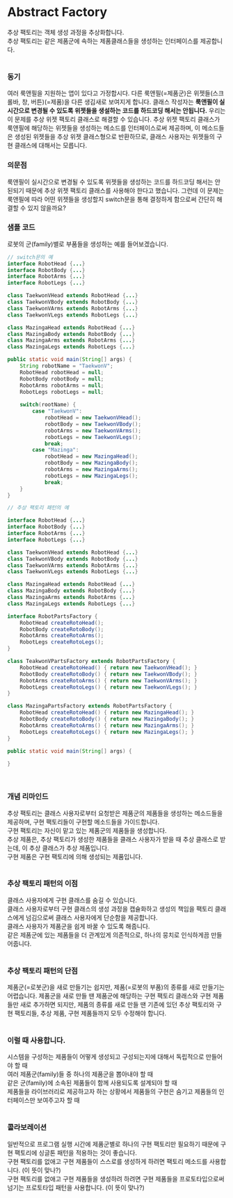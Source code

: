 # Abstract Factory
추상 팩토리는 객체 생성 과정을 추상화합니다.<br>
추상 팩토리는 같은 제품군에 속하는 제품클래스들을 생성하는 인터페이스를 제공합니다.<br>
<br>

### 동기
여러 룩앤필을 지원하는 앱이 있다고 가정합시다. 다른 룩앤필(=제품군)은 위젯들(스크롤바, 창, 버튼)(=제품)을 다른 생김새로 보여지게 합니다. 클래스 작성자는 **룩앤필이 실시간으로 변경될 수 있도록 위젯들을 생설하는 코드를 하드코딩 해서는 안됩니다.** 우리는 이 문제를 추상 위젯 팩토리 클래스로 해결할 수 있습니다. 추상 위젯 팩토리 클래스가 룩앤필에 해당하는 위젯들을 생성하는 메소드를 인터페이스로써 제공하며, 이 메소드들은 생성된 위젯들을 추상 위젯 클래스형으로 반환하므로, 클래스 사용자는 위젯들의 구현 클래스에 대해서는 모릅니다.
<br>

### 의문점
룩앤필이 실시간으로 변경될 수 있도록 위젯들을 생성하는 코드를 하드코딩 해서는 안 된되기 때문에 추상 위젯 팩토리 클래스를 사용해야 한다고 했습니다. 그런데 이 문제는 룩앤필에 따라 어떤 위젯들을 생성할지 switch문을 통해 결정하게 함으로써 간단히 해결할 수 있지 않을까요?
<br>

### 샘플 코드
로봇의 군(family)별로 부품들을 생성하는 예를 들어보겠습니다.

```java
// switch문의 예
interface RobotHead {...}
interface RobotBody {...}
interface RobotArms {...}
interface RobotLegs {...}

class TaekwonVHead extends RobotHead {...}
class TaekwonVBody extends RobotBody {...}
class TaekwonVArms extends RobotArms {...}
class TaekwonVLegs extends RobotLegs {...}

class MazingaHead extends RobotHead {...}
class MazingaBody extends RobotBody {...}
class MazingaArms extends RobotArms {...}
class MazingaLegs extends RobotLegs {...}

public static void main(String[] args) {
	String robotName = "TaekwonV";
	RobotHead robotHead = null;
	RobotBody robotBody = null;
	RobotArms robotArms = null;
	RobotLegs robotLegs = null;
	
	switch(rootName) {
		case "TaekwonV":
			robotHead = new TaekwonVHead();
			robotBody = new TaekwonVBody();
			robotArms = new TaekwonVArms();
			robotLegs = new TaekwonVLegs();
			break;
		case "Mazinga":
			robotHead = new MazingaHead();
			robotBody = new MazingaBody();
			robotArms = new MazingaArms();
			robotLegs = new MazingaLegs();
			break;
	}
}

```

```java
// 추상 팩토리 패턴의 예

interface RobotHead {...}
interface RobotBody {...}
interface RobotArms {...}
interface RobotLegs {...}

class TaekwonVHead extends RobotHead {...}
class TaekwonVBody extends RobotBody {...}
class TaekwonVArms extends RobotArms {...}
class TaekwonVLegs extends RobotLegs {...}

class MazingaHead extends RobotHead {...}
class MazingaBody extends RobotBody {...}
class MazingaArms extends RobotArms {...}
class MazingaLegs extends RobotLegs {...}

interface RobotPartsFactory {
	RobotHead createRotoHead();
	RobotBody createRotoBody();
	RobotArms createRotoArms();
	RobotLegs createRotoLegs();
}

class TeakwonVPartsFactory extends RobotPartsFactory {
	RobotHead createRotoHead() { return new TaekwonVHead(); }
	RobotBody createRotoBody() { return new TaekwonVBody(); }
	RobotArms createRotoArms() { return new TaekwonVArms(); }
	RobotLegs createRotoLegs() { return new TaekwonVLegs(); }
}

class MazingaPartsFactory extends RobotPartsFactory {
	RobotHead createRotoHead() { return new MazingaHead(); }
	RobotBody createRotoBody() { return new MazingaBody(); }
	RobotArms createRotoArms() { return new MazingaArms(); }
	RobotLegs createRotoLegs() { return new MazingaLegs(); }
}

public static void main(String[] args) {
	
}
```
<br>

### 개념 리마인드
추상 팩토리는 클래스 사용자로부터 요청받은 제품군의 제품들을 생성하는 메소드들을 제공하며, 구현 팩토리들이 구현할 메소드들을 가이드합니다.<br>
구현 팩토리는 자신이 맡고 있는 제품군의 제품들을 생성합니다.<br>
추상 제품은, 추상 팩토리가 생성한 제품들을 클래스 사용자가 받을 때 추상 클래스로 받는데, 이 추상 클래스가 추상 제품입니다.<br>
구현 제품은 구현 팩토리에 의해 생성되는 제품입니다.<br>
<br>

### 추상 팩토리 패턴의 이점
클래스 사용자에게 구현 클래스를 숨길 수 있습니다.<br>
클래스 사용자로부터 구현 클래스의 생성 과정을 캡슐화하고 생성의 책임을 팩토리 클래스에게 넘김으로써 클래스 사용자에게 단순함을 제공합니다.<br>
클래스 사용자가 제품군을 쉽게 바꿀 수 있도록 해줍니다.<br>
같은 제품군에 있는 제품들을 더 관계있게 의존적으로, 하나의 뭉치로 인식하게끔 만들어줍니다.<br>
<br>

### 추상 팩토리 패턴의 단점
제품군(=로봇군)을 새로 만들기는 쉽지만, 제품(=로봇의 부품)의 종류를 새로 만들기는 어렵습니다. 제품군을 새로 만들 땐 제품군에 해당하는 구현 팩토리 클래스와 구현 제품들만 새로 추가하면 되지만, 제품의 종류를 새로 만들 땐 기존에 있던 추상 팩토리와 구현 팩토리들, 추상 제품, 구현 제품들까지 모두 수정해야 합니다.<br>
<br>

### 이럴 때 사용합니다.
시스템을 구성하는 제품들이 어떻게 생성되고 구성되는지에 대해서 독립적으로 만들어야 할 때<br>
여러 제품군(family)들 중 하나의 제품군을 뽑아내야 할 때<br>
같은 군(family)에 소속된 제품들이 함께 사용되도록 설계되야 할 때<br>
제품들을 라이브러리로 제공하고자 하는 상황에서 제품들의 구현은 숨기고 제품들의 인터페이스만 보여주고자 할 때<br>
<br>

### 콜라보레이션
일반적으로 프로그램 실행 시간에 제품군별로 하나의 구현 팩토리만 필요하기 때문에 구현 팩토리에 싱글톤 패턴을 적용하는 것이 좋습니다.<br>
구현 팩토리를 없애고 구현 제품들이 스스로를 생성하게 하려면 팩토리 메소드를 사용합니다. (이 뜻이 맞나?)<br>
구현 팩토리를 없애고 구현 제품들을 생성하려 하려면 구현 제품들을 프로토타입으로써 넘기는 프로토타입 패턴을 사용합니다. (이 뜻이 맞나?)<br>
